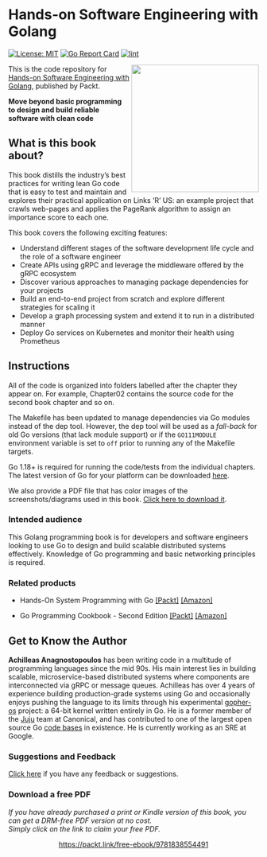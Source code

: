 

# Hands-on Software Engineering with Golang
[![License: MIT](https://img.shields.io/badge/License-MIT-yellow.svg)](LICENSE)
[![Go Report Card](https://goreportcard.com/badge/github.com/ibiscum/Hands-On-Software-Engineering-with-Golang)](https://goreportcard.com/report/github.com/ibiscum/Hands-On-Software-Engineering-with-Golang)
[![lint](https://github.com/ibiscum/Hands-On-Software-Engineering-with-Golang/actions/workflows/lint.yml/badge.svg)](https://github.com/ibiscum/Hands-On-Software-Engineering-with-Golang/actions/workflows/lint.yml)

<a href="https://www.packtpub.com/in/programming/hands-on-software-engineering-with-golang?utm_source=github&utm_medium=repository&utm_campaign="><img src="https://www.packtpub.com/media/catalog/product/cache/e4d64343b1bc593f1c5348fe05efa4a6/9/7/9781838554491-original.png" alt="" height="256px" align="right"></a>

This is the code repository for [Hands-on Software Engineering with Golang](https://www.packtpub.com/in/programming/hands-on-software-engineering-with-golang?utm_source=github&utm_medium=repository&utm_campaign=), published by Packt.

**Move beyond basic programming to design and build reliable software with clean code**

## What is this book about?

This book distills the industry’s best practices for writing lean Go code that
is easy to test and maintain and explores their practical application on Links
‘R’ US: an example project that crawls web-pages and applies the PageRank
algorithm to assign an importance score to each one.

This book covers the following exciting features:

* Understand different stages of the software development life cycle and the role of a software engineer
* Create APIs using gRPC and leverage the middleware offered by the gRPC ecosystem
* Discover various approaches to managing package dependencies for your projects
* Build an end-to-end project from scratch and explore different strategies for scaling it
* Develop a graph processing system and extend it to run in a distributed manner
* Deploy Go services on Kubernetes and monitor their health using Prometheus

## Instructions
All of the code is organized into folders labelled after the chapter they
appear on. For example, Chapter02 contains the source code for the second book
chapter and so on.

The Makefile has been updated to manage dependencies via Go modules instead of
the dep tool. However, the dep tool will be used as a _fall-back_ for old Go
versions (that lack module support) or if the `GO111MODULE` environment
variable is set to `off` prior to running any of the Makefile targets.

Go 1.18+ is required for running the code/tests from the individual chapters.
The latest version of Go for your platform can be downloaded
[here](https://go.dev/dl/).

We also provide a PDF file that has color images of the screenshots/diagrams
used in this book. [Click here to download
it](https://static.packt-cdn.com/downloads/9781838554491_ColorImages.pdf).

### Intended audience
This Golang programming book is for developers and software engineers looking to use Go to design and build scalable distributed systems effectively. Knowledge of Go programming and basic networking principles is required.

### Related products
* Hands-On System Programming with Go  [[Packt]](https://www.packtpub.com/application-development/hands-systems-programming-go?utm_source=github&utm_medium=repository&utm_campaign=9781789804072) [[Amazon]](https://www.amazon.com/dp/1789804078)

* Go Programming Cookbook - Second Edition  [[Packt]](https://www.packtpub.com/in/application-development/go-programming-cookbook-second-edition?utm_source=github&utm_medium=repository&utm_campaign=9781789800982) [[Amazon]](https://www.amazon.com/dp/1789800986)

## Get to Know the Author
**Achilleas Anagnostopoulos**
has been writing code in a multitude of programming languages since the mid
90s. His main interest lies in building scalable, microservice-based
distributed systems where components are interconnected via gRPC or message
queues. Achilleas has over 4 years of experience building production-grade
systems using Go and occasionally enjoys pushing the language to its limits
through his experimental [gopher-os](https://github.com/gopher-os/gopher-os)
project: a 64-bit kernel written entirely in Go. He is a former member of
the [Juju](https://jaas.ai/) team at Canonical, and has contributed to one of the
largest open source Go [code bases](https://github.com/juju/juju) in existence.
He is currently working as an SRE at Google.

### Suggestions and Feedback
[Click here](https://docs.google.com/forms/d/e/1FAIpQLSdy7dATC6QmEL81FIUuymZ0Wy9vH1jHkvpY57OiMeKGqib_Ow/viewform) if you have any feedback or suggestions.
### Download a free PDF

 <i>If you have already purchased a print or Kindle version of this book, you can get a DRM-free PDF version at no cost.<br>Simply click on the link to claim your free PDF.</i>
<p align="center"> <a href="https://packt.link/free-ebook/9781838554491">https://packt.link/free-ebook/9781838554491 </a> </p>

